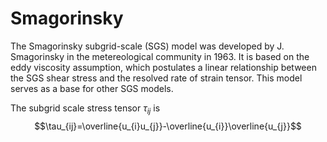 # Smagorinsky

The Smagorinsky subgrid-scale (SGS) model was developed by J. Smagorinsky in the
metereological community in 1963. It is based on the eddy viscosity assumption,
which postulates a linear relationship between the SGS shear stress and the resolved
rate of strain tensor. This model serves as a base for other SGS models.


The subgrid scale stress tensor $\tau_{ij}$ is
$$\tau_{ij}=\overline{u_{i}u_{j}}-\overline{u_{i}}\overline{u_{j}}$$

